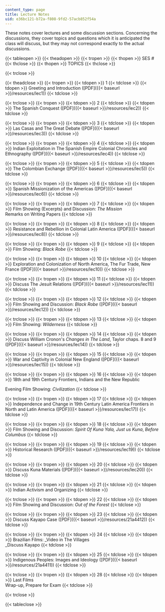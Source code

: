 ```yaml
---
content_type: page
title: Lecture Notes
uid: e36bc121-b72a-f808-9fd2-57acb852f54a
---
```


These notes cover lectures and some discussion sections. Concerning the discussions, they cover topics and questions which it is anticipated the class will discuss, but they may not correspond exactly to the actual discussions.

{{< tableopen >}}
{{< theadopen >}}
{{< tropen >}}
{{< thopen >}}
SES #
{{< thclose >}}
{{< thopen >}}
TOPICS
{{< thclose >}}

{{< trclose >}}

{{< theadclose >}}
{{< tropen >}}
{{< tdopen >}}
1
{{< tdclose >}}
{{< tdopen >}}
Greeting and Introduction ([PDF]({{< baseurl >}}/resources/lec1))
{{< tdclose >}}

{{< trclose >}}
{{< tropen >}}
{{< tdopen >}}
2
{{< tdclose >}}
{{< tdopen >}}
The Spanish Conquest ([PDF]({{< baseurl >}}/resources/lec2))
{{< tdclose >}}

{{< trclose >}}
{{< tropen >}}
{{< tdopen >}}
3
{{< tdclose >}}
{{< tdopen >}}
Las Casas and The Great Debate ([PDF]({{< baseurl >}}/resources/lec3))
{{< tdclose >}}

{{< trclose >}}
{{< tropen >}}
{{< tdopen >}}
4
{{< tdclose >}}
{{< tdopen >}}
Indian Exploitation in The Spanish Empire Colonial Chronicles and Ethnography ([PDF]({{< baseurl >}}/resources/lec4))
{{< tdclose >}}

{{< trclose >}}
{{< tropen >}}
{{< tdopen >}}
5
{{< tdclose >}}
{{< tdopen >}}
The Colombian Exchange ([PDF]({{< baseurl >}}/resources/lec5))
{{< tdclose >}}

{{< trclose >}}
{{< tropen >}}
{{< tdopen >}}
6
{{< tdclose >}}
{{< tdopen >}}
Spanish Missionization of the Americas ([PDF]({{< baseurl >}}/resources/lec6))
{{< tdclose >}}

{{< trclose >}}
{{< tropen >}}
{{< tdopen >}}
7
{{< tdclose >}}
{{< tdopen >}}
Film Showing (Excerpts) and Discussion: _The Mission_  
Remarks on Writing Papers
{{< tdclose >}}

{{< trclose >}}
{{< tropen >}}
{{< tdopen >}}
8
{{< tdclose >}}
{{< tdopen >}}
Resistance and Rebellion in Colonial Latin America ([PDF]({{< baseurl >}}/resources/lec8))
{{< tdclose >}}

{{< trclose >}}
{{< tropen >}}
{{< tdopen >}}
9
{{< tdclose >}}
{{< tdopen >}}
Film Showing: _Black Robe_
{{< tdclose >}}

{{< trclose >}}
{{< tropen >}}
{{< tdopen >}}
10
{{< tdclose >}}
{{< tdopen >}}
Exploration and Colonization of North America, The Fur Trade, New France ([PDF]({{< baseurl >}}/resources/lec10))
{{< tdclose >}}

{{< trclose >}}
{{< tropen >}}
{{< tdopen >}}
11
{{< tdclose >}}
{{< tdopen >}}
Discuss The Jesuit Relations ([PDF]({{< baseurl >}}/resources/lec11))
{{< tdclose >}}

{{< trclose >}}
{{< tropen >}}
{{< tdopen >}}
12
{{< tdclose >}}
{{< tdopen >}}
Film Showing and Discussion: _Black Robe_ ([PDF]({{< baseurl >}}/resources/lec12))
{{< tdclose >}}

{{< trclose >}}
{{< tropen >}}
{{< tdopen >}}
13
{{< tdclose >}}
{{< tdopen >}}
Film Showing: _Wilderness_
{{< tdclose >}}

{{< trclose >}}
{{< tropen >}}
{{< tdopen >}}
14
{{< tdclose >}}
{{< tdopen >}}
Discuss William Cronon's _Changes in The Land_, Taylor chaps. 8 and 9 ([PDF]({{< baseurl >}}/resources/lec14))
{{< tdclose >}}

{{< trclose >}}
{{< tropen >}}
{{< tdopen >}}
15
{{< tdclose >}}
{{< tdopen >}}
War and Captivity in Colonial New England ([PDF]({{< baseurl >}}/resources/lec15))
{{< tdclose >}}

{{< trclose >}}
{{< tropen >}}
{{< tdopen >}}
16
{{< tdclose >}}
{{< tdopen >}}
18th and 19th Century Frontiers, Indians and the New Republic  
  
Evening Film Showing: _Civilization_
{{< tdclose >}}

{{< trclose >}}
{{< tropen >}}
{{< tdopen >}}
17
{{< tdclose >}}
{{< tdopen >}}
Independence and Change in 19th Century Latin America Frontiers in North and Latin America ([PDF]({{< baseurl >}}/resources/lec17))
{{< tdclose >}}

{{< trclose >}}
{{< tropen >}}
{{< tdopen >}}
18
{{< tdclose >}}
{{< tdopen >}}
Film Showing and Discussion: _Spirit Of Kuna Yala,_ _Just us Kuna_, _Before Columbus_
{{< tdclose >}}

{{< trclose >}}
{{< tropen >}}
{{< tdopen >}}
19
{{< tdclose >}}
{{< tdopen >}}
Historical Research ([PDF]({{< baseurl >}}/resources/lec19))
{{< tdclose >}}

{{< trclose >}}
{{< tropen >}}
{{< tdopen >}}
20
{{< tdclose >}}
{{< tdopen >}}
Discuss Kuna Materials ([PDF]({{< baseurl >}}/resources/lec20))
{{< tdclose >}}

{{< trclose >}}
{{< tropen >}}
{{< tdopen >}}
21
{{< tdclose >}}
{{< tdopen >}}
Indian Activism and Organizing
{{< tdclose >}}

{{< trclose >}}
{{< tropen >}}
{{< tdopen >}}
22
{{< tdclose >}}
{{< tdopen >}}
Film Showing and Discussion: _Out of the Forest_
{{< tdclose >}}

{{< trclose >}}
{{< tropen >}}
{{< tdopen >}}
23
{{< tdclose >}}
{{< tdopen >}}
Discuss Kayapo Case ([PDF]({{< baseurl >}}/resources/21a4412))
{{< tdclose >}}

{{< trclose >}}
{{< tropen >}}
{{< tdopen >}}
24
{{< tdclose >}}
{{< tdopen >}}
Brazilian Films: _Video in The Villages  
_Discuss Kayapo
{{< tdclose >}}

{{< trclose >}}
{{< tropen >}}
{{< tdopen >}}
25
{{< tdclose >}}
{{< tdopen >}}
Indigenous Peoples: Images and Ideology ([PDF]({{< baseurl >}}/resources/21a4411))
{{< tdclose >}}

{{< trclose >}}
{{< tropen >}}
{{< tdopen >}}
28
{{< tdclose >}}
{{< tdopen >}}
Last Films  
Wrap-up, Prepare for Exam
{{< tdclose >}}

{{< trclose >}}

{{< tableclose >}}